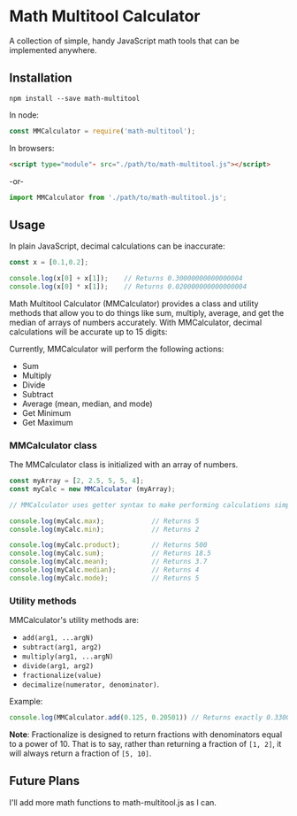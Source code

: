 # Math Multitool Calculator
A collection of simple, handy JavaScript math tools that can be implemented anywhere.

## Installation
`npm install --save math-multitool`

In node:
```JavaScript
const MMCalculator = require('math-multitool');
```

In browsers:
```HTML
<script type="module"- src="./path/to/math-multitool.js"></script>
```

-or-

```JavaScript
import MMCalculator from './path/to/math-multitool.js';
```

## Usage
In plain JavaScript, decimal calculations can be inaccurate:

```JavaScript
const x = [0.1,0.2];

console.log(x[0] + x[1]);    // Returns 0.30000000000000004
console.log(x[0] * x[1]);    // Returns 0.020000000000000004
```

Math Multitool Calculator (MMCalculator) provides a class and utility methods that allow you to do things like sum, multiply, average, and get the median of arrays of numbers accurately. With MMCalculator, decimal calculations will be accurate up to 15 digits:

Currently, MMCalculator will perform the following actions:

* Sum
* Multiply
* Divide
* Subtract
* Average (mean, median, and mode)
* Get Minimum
* Get Maximum

### MMCalculator class
The MMCalculator class is initialized with an array of numbers.
```JavaScript
const myArray = [2, 2.5, 5, 5, 4];
const myCalc = new MMCalculator (myArray);

// MMCalculator uses getter syntax to make performing calculations simple:

console.log(myCalc.max);            // Returns 5
console.log(myCalc.min);            // Returns 2

console.log(myCalc.product);        // Returns 500
console.log(myCalc.sum);            // Returns 18.5
console.log(myCalc.mean);           // Returns 3.7
console.log(myCalc.median);         // Returns 4
console.log(myCalc.mode);           // Returns 5
```

### Utility methods
MMCalculator's utility methods are:
* `add(arg1, ...argN)`
* `subtract(arg1, arg2)`
* `multiply(arg1, ...argN)`
* `divide(arg1, arg2)`
* `fractionalize(value)`
* `decimalize(numerator, denominator)`.

Example:
```JavaScript
console.log(MMCalculator.add(0.125, 0.20501)) // Returns exactly 0.33001
```

**Note**: Fractionalize is designed to return fractions with denominators equal to a power of 10. That is to say, rather than returning a fraction of `[1, 2]`, it will always return a fraction of `[5, 10]`.

## Future Plans
I'll add more math functions to math-multitool.js as I can.
